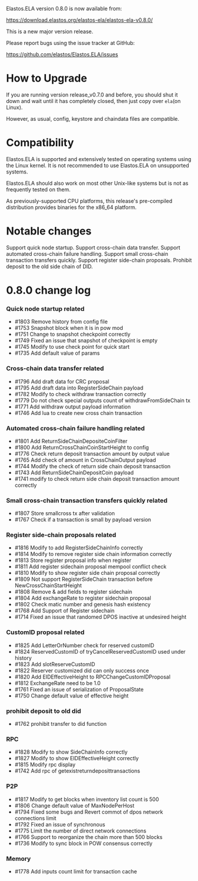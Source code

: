 Elastos.ELA version 0.8.0 is now available from:

  <https://download.elastos.org/elastos-ela/elastos-ela-v0.8.0/>

This is a new major version release.

Please report bugs using the issue tracker at GitHub:

  <https://github.com/elastos/Elastos.ELA/issues>

How to Upgrade
==============

If you are running version release_v0.7.0 and before, you should shut it down and wait until
 it has completely closed, then just copy over `ela`(on Linux).

However, as usual, config, keystore and chaindata files are compatible.

Compatibility
==============

Elastos.ELA is supported and extensively tested on operating systems
using the Linux kernel. It is not recommended to use Elastos.ELA on
unsupported systems.

Elastos.ELA should also work on most other Unix-like systems but is not
as frequently tested on them.

As previously-supported CPU platforms, this release's pre-compiled
distribution provides binaries for the x86_64 platform.

Notable changes
===============

Support quick node startup.
Support cross-chain data transfer.
Support automated cross-chain failure handling.
Support small cross-chain transaction transfers quickly.
Support register side-chain proposals.
Prohibit deposit to the old side chain of DID.

0.8.0 change log
=================

### Quick node startup related
- #1803 Remove history from config file
- #1753 Snapshot block when it is in pow mod
- #1751 Change to snapshot checkpoint correctly
- #1749 Fixed an issue that snapshot of checkpoint is empty
- #1745 Modify to use check point for quick start
- #1735 Add default value of params

### Cross-chain data transfer related
- #1796 Add draft data for CRC proposal
- #1795 Add draft data into RegisterSideChain payload
- #1782 Modify to check withdraw transaction correctly
- #1779 Do not check special outputs count of withdrawFromSideChain tx
- #1771 Add withdraw output payload information
- #1746 Add lua to create new cross chain transaction

### Automated cross-chain failure handling related
- #1801 Add ReturnSideChainDepositeCoinFilter
- #1800 Add ReturnCrossChainCoinStartHeight to config
- #1776 Check return deposit transaction amount by output value 
- #1765 Add check of amount in CrossChainOutput payload
- #1744 Modify the check of return side chain deposit transaction
- #1743 Add ReturnSideChainDepositCoin payload
- #1741 modify to check return side chain deposit transaction amount correctly

### Small cross-chain transaction transfers quickly related
- #1807 Store smallcross tx after validation
- #1767 Check if a transaction is small by payload version

### Register side-chain proposals related
- #1816 Modify to add RegisterSideChainInfo correctly
- #1814 Modify to remove register side chain information correctly
- #1813 Store register proposal info when register
- #1811 Add register sidechain proposal mempool conflict check
- #1810 Modify to show register side chain proposal correctly
- #1809 Not support RegisterSideChain transaction before NewCrossChainStartHeight
- #1808 Remove & add fields to register sidechain
- #1804 Add exchangeRate to register sidechain proposal
- #1802 Check matic number and genesis hash existency
- #1768 Add Support of Register sidechain
- #1714 Fixed an issue that randomed DPOS inactive at undesired height

### CustomID proposal related
- #1825 Add LetterOrNumber check for reserved customID
- #1824 ReservedCustomID of tryCancelReservedCustomID used under history
- #1823 Add slotReserveCustomID
- #1822 Reserver customized did can only success once
- #1820 Add EIDEffectiveHeight to RPCChangeCustomIDProposal
- #1812 ExchangeRate need to be 1.0
- #1761 Fixed an issue of serialization of ProposalState
- #1750 Change default value of effective height

### prohibit deposit to old did 
- #1762 prohibit transfer to did function

### RPC
- #1828 Modify to show SideChainInfo correctly
- #1827 Modify to show EIDEffectiveHeight correctly
- #1815 Modify rpc display
- #1742 Add rpc of getexistreturndeposittransactions 

### P2P
- #1817 Modify to get blocks when inventory list count is 500
- #1806 Change default value of MaxNodePerHost
- #1794 Fixed some bugs and Revert commot of dpos network connections limit
- #1792 Fixed an issue of synchronous
- #1775 Limit the number of direct network connections
- #1766 Support to reorganize the chain more than 500 blocks
- #1736 Modify to sync block in POW consensus correctly

### Memory
- #1778 Add inputs count limit for transaction cache